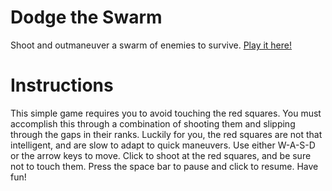 # Dodge the Swarm
Shoot and outmaneuver a swarm of enemies to survive. [Play it here!](http://git.io/swarm)

# Instructions
This simple game requires you to avoid touching the red squares. You must accomplish this through a combination of shooting them and slipping through the gaps in their ranks. Luckily for you, the red squares are not that intelligent, and are slow to adapt to quick maneuvers. Use either W-A-S-D or the arrow keys to move. Click to shoot at the red squares, and be sure not to touch them. Press the space bar to pause and click to resume. Have fun!
